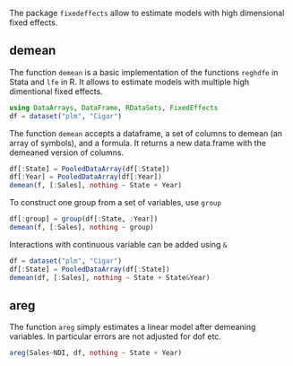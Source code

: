 The package `fixedeffects` allow to estimate models with high dimensional fixed effects.


## demean
The function `demean` is a basic implementation of the functions `reghdfe` in Stata and `lfe` in R. It allows to estimate models with multiple high dimentional fixed effects.

```julia
using DataArrays, DataFrame, RDataSets, FixedEffects
df = dataset("plm", "Cigar")
```


The function `demean` accepts a dataframe, a set of columns to demean (an array of symbols), and a formula. It returns a new data.frame with the demeaned version of columns.

```julia
df[:State] = PooledDataArray(df[:State])
df[:Year] = PooledDataArray(df[:Year])
demean(f, [:Sales], nothing ~ State + Year)
```

To construct one group from a set of variables, use `group`

```julia
df[:group] = group(df[:State, :Year])
demean(f, [:Sales], nothing ~ group)
```




Interactions with continuous variable can be added using `&`

```julia
df = dataset("plm", "Cigar")
df[:State] = PooledDataArray(df[:State])
demean(df, [:Sales], nothing ~ State + State&Year)
```




## areg
The function `areg` simply estimates a linear model after demeaning variables. In particular errors are not adjusted for dof etc.

```julia
areg(Sales~NDI, df, nothing ~ State + Year)
```



